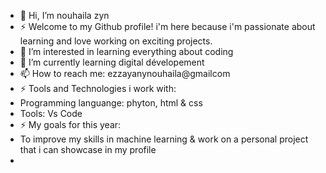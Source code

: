- 👋 Hi, I’m nouhaila zyn
- ⚡ Welcome to my Github profile! i'm here because i'm passionate about learning and love working on exciting projects.
- 👀 I’m interested in learning everything about coding
- 🌱 I’m currently learning digital dévelopement
- 📫 How to reach me: ezzayanynouhaila@gmailcom
- ⚡ Tools and Technologies i work with:
- Programming languange: phyton, html & css
- Tools: Vs Code
- ⚡ My goals for this year:
- To improve my skills in machine learning & work on a personal project that i can showcase in my profile  
-

<!---
nouhailazyn/nouhailazyn is a ✨ special ✨ repository because its `README.md` (this file) appears on your GitHub profile.
You can click the Preview link to take a look at your changes.
--->
